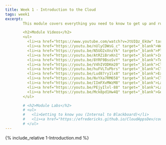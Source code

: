 ```yaml
---
title: Week 1 - Introduction to the Cloud
tags: week1
excerpt: 
        This module covers everything you need to know to get up and running with Google Cloud for this class.

        <h2>Module Videos</h2>
        <ul>
          <li><a href="https://www.youtube.com/watch?v=JtUIQz_EkUw" target="_blank">Google - What is the cloud? [42:36]</a></li>
          <li><a href="https://youtu.be/nUlyCDWsG_c" target="_blank">Welcome to Class!  [20:03]</a></li>
          <li><a href="https://youtu.be/N5UO2xXnzYk" target="_blank">Plagiarism/Cheating Note  [3:48]</a></li>
          <li><a href="https://youtu.be/AtRZiBrxKnI" target="_blank">Intro to the Cloud [8:14]</a></li>
          <li><a href="https://youtu.be/8YRF9BsoSvY" target="_blank">Term Project Ideas [6:19]</a></li>
          <li><a href="https://youtu.be/V4hIVODKm20" target="_blank">Cloud Billing [8:24]</a></li>
          <li><a href="https://youtu.be/huFVLTuPbrs" target="_blank">Cloud Computing Costs [14:40]</a></li>
          <li><a href="https://youtu.be/Lud87ry1lx8" target="_blank">Export Billing to BigQuery [12:53]</a></li>
          <li><a href="https://youtu.be/NvYXa7RM658" target="_blank">Cloud Providers [7:46]</a></li>
          <li><a href="https://youtu.be/IImFXvMWzM8" target="_blank">Lab 1 Overview (Setup / Virtual Machines) [21:31]</a></li>
          <li><a href="https://youtu.be/PEjyIlvl-88" target="_blank">Lab Environments [8:36]</a></li>
          <li><a href="https://youtu.be/Mck8pd1Hw4Q" target="_blank">General Reference for Cloud Tools I Use (Vim, Nano, tmux) [40:40]</a></li>
        </ul>

        # <h2>Module Labs</h2>
        # <ul>
        #   <li>Getting to know you (Internal to Blackboard)</li>
        #   <li><a href="https://efredericks.github.io/CloudAppsDev/codelabs/CIS680-Lab1-Setup" target="_blank">Lab 1 - Intro to Google Cloud</a></li>
        # </ul>
---  
```


<!--more-->

{% include_relative 1-Introduction.md %}

